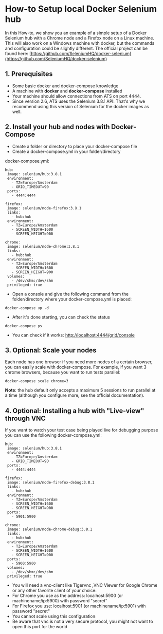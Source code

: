 # How-to Setup local Docker Selenium hub #

In this How-to, we show you an example of a simple setup of a Docker Selenium hub with a Chrome node and a Firefox node on a Linux machine. This will also work on a Windows machine with docker, but the commands and configuration could be slightly different. The official project can be found here: [https://github.com/SeleniumHQ/docker-selenium](https://github.com/SeleniumHQ/docker-selenium)

## 1. Prerequisites ##

- Some basic docker and docker-compose knowledge
- A machine with **docker** and **docker-compose** installed
- Your machine should allow connections from ATS on port 4444.
- Since version 2.6, ATS uses the Selenium 3.8.1 API. That's why we recommend using this version of Selenium for the docker images as well.


## 2. Install your hub and nodes with Docker-Compose ##

- Create a folder or directory to place your docker-compose file
- Create a docker-compose.yml in your folder/directory

docker-compose.yml:

    hub: 
     image: selenium/hub:3.8.1
     environment:
       - TZ=Europe/Amsterdam
       - GRID_TIMEOUT=90
     ports:
       - 4444:4444
    
    firefox:
     image: selenium/node-firefox:3.8.1
     links:
       - hub:hub
     environment:
       - TZ=Europe/Amsterdam
       - SCREEN_WIDTH=1600
       - SCREEN_HEIGHT=900
    
    chrome:
     image: selenium/node-chrome:3.8.1
     links:
       - hub:hub
     environment:
       - TZ=Europe/Amsterdam
       - SCREEN_WIDTH=1600
       - SCREEN_HEIGHT=900
     volumes:
       - /dev/shm:/dev/shm
     privileged: true

- Open a console and give the following command from the folder/directory where your docker-compose.yml is placed:

```
docker-compose up -d
```

- After it's done starting, you can check the status

```
docker-compose ps
```

- You can check if it works: [http://localhost:4444/grid/console](http://localhost:4444/grid/console)

## 3. Optional: Scale your nodes ##

Each node has one browser if you need more nodes of a certain browser, you can easily scale with docker-compose. For example, if you want 3 chrome browsers, because you want to run tests parallel:

```
docker-compose scale chrome=3
```

**Note:** the hub default only accepts a maximum 5 sessions to run parallel at a time (although you configure more, see the official documentation).

## 4. Optional: Installing a hub with "Live-view" through VNC ##

If you want to watch your test case being played live for debugging purpose you can use the following docker-compose.yml:

    hub: 
     image: selenium/hub:3.8.1
     environment:
       - TZ=Europe/Amsterdam
       - GRID_TIMEOUT=90
     ports:
       - 4444:4444
    
    firefox:
     image: selenium/node-firefox-debug:3.8.1
     links:
       - hub:hub
     environment:
       - TZ=Europe/Amsterdam
       - SCREEN_WIDTH=1600
       - SCREEN_HEIGHT=900
     ports:
       - 5901:5900
    
    chrome:
     image: selenium/node-chrome-debug:3.8.1
     links:
       - hub:hub
     environment:
       - TZ=Europe/Amsterdam
       - SCREEN_WIDTH=1600
       - SCREEN_HEIGHT=900
     ports:
       - 5900:5900
     volumes:
       - /dev/shm:/dev/shm
     privileged: true

- You will need a vnc-client like Tigervnc ,VNC Viewer for Google Chrome or any other favorite client of your choice.
- For Chrome you use as the address: localhost:5900 (or machinename/ip:5900) with password "secret"
- For Firefox you use: localhost:5901 (or machinename/ip:5901) with password "secret"
- You cannot scale using this configuration
- Be aware that vnc is not a very secure protocol, you might not want to open this port for the world